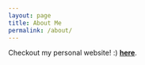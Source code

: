 ```yaml
---
layout: page
title: About Me
permalink: /about/
---
```


Checkout my personal website! :) **[here](https://kavindu404.github.io/website/)**.



